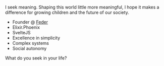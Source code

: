 I seek meaning. Shaping this world little more meaningful, I hope it makes a difference for growing children and the future of our society.

* Founder @ [Feder](https://feder.is)
* Elixir.Phoenix
* SvelteJS 
* Excellence in simplicity
* Complex systems
* Social autonomy

What do you seek in your life?
